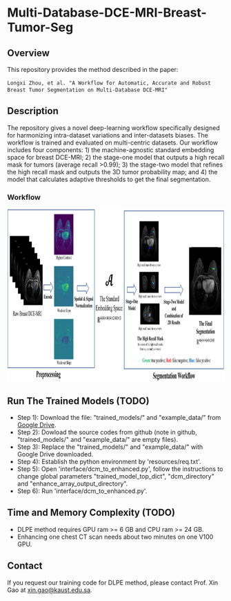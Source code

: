 # Multi-Database-DCE-MRI-Breast-Tumor-Seg

## Overview
This repository provides the method described in the paper:
```
Longxi Zhou, et al. "A Workflow for Automatic, Accurate and Robust Breast Tumor Segmentation on Multi-Database DCE-MRI"
```

## Description
The repository gives a novel deep-learning workflow specifically designed for harmonizing intra-dataset variations and inter-datasets biases. The workflow is trained and evaluated on multi-centric datasets. Our workflow includes four components: 1) the machine-agnostic standard embedding space for breast DCE-MRI; 2) the stage-one model that outputs a high recall mask for tumors (average recall >0.99); 3) the stage-two model that refines the high recall mask and outputs the 3D tumor probability map; and 4) the model that calculates adaptive thresholds to get the final segmentation.

### Workflow
<div align="center">
  <img src="./resources/Fig_one.png" width="1500" height="400">
</div>

## Run The Trained Models (TODO)
- Step 1): Download the file: "trained_models/" and "example_data/" from [Google Drive](https://drive.google.com/drive/folders/16ZvZfhqMmuF7wqNPKUOntw2P-Mfx5C4l?usp=sharing).
- Step 2): Dowload the source codes from github (note in github, "trained_models/" and "example_data/" are empty files).
- Step 3): Replace the "trained_models/" and "example_data/" with Google Drive downloaded.
- Step 4): Establish the python environment by 'resources/req.txt'.
- Step 5): Open 'interface/dcm_to_enhanced.py', follow the instructions to change global parameters "trained_model_top_dict", "dcm_directory" and "enhance_array_output_directory".
- Step 6): Run 'interface/dcm_to_enhanced.py'.

## Time and Memory Complexity (TODO)
- DLPE method requires GPU ram >= 6 GB and CPU ram >= 24 GB.
- Enhancing one chest CT scan needs about two minutes on one V100 GPU. 

## Contact
If you request our training code for DLPE method, please contact Prof. Xin Gao at xin.gao@kaust.edu.sa.

